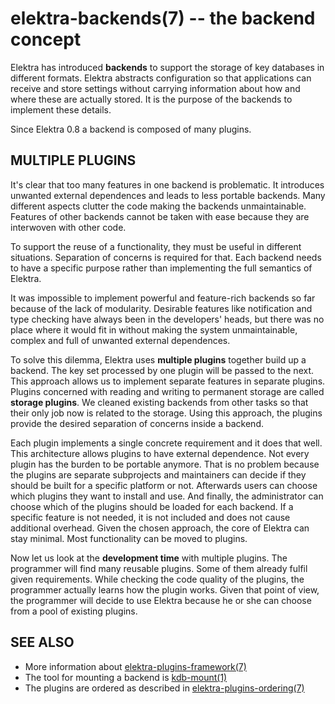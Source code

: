 elektra-backends(7) -- the backend concept
==========================================

Elektra has introduced **backends** to support the storage of
key databases in different formats.
Elektra abstracts configuration so that applications can receive
and store settings without carrying information
about how and where these are actually stored.
It is the purpose of the backends to implement these details.

Since Elektra 0.8 a backend is composed of many plugins.

## MULTIPLE PLUGINS

It's clear that too many features in one backend is
problematic.  It introduces unwanted external dependences and leads to
less portable backends.  Many different aspects clutter the code making
the backends unmaintainable.  Features of other backends cannot be taken
with ease because they are interwoven with other code.

To support the reuse of a functionality, they must be useful in different
situations.  Separation of concerns is required for that.  Each backend
needs to have a specific purpose rather than implementing the full
semantics of Elektra.

It was impossible to implement powerful and feature-rich backends so far
because of the lack of modularity.  Desirable features like notification
and type checking have always been in the developers' heads, but there was
no place where it would fit in without making the system unmaintainable,
complex and full of unwanted external dependences.

To solve this dilemma, Elektra uses **multiple plugins** together
build up a backend.  The key set processed by one plugin will be passed
to the next.  This approach allows us to implement separate features
in separate plugins.  Plugins concerned with reading and writing to
permanent storage are called **storage plugins**.
We cleaned existing backends from other tasks so that their only job
now is related to the storage.  Using this approach, the plugins provide
the desired separation of concerns inside a backend.

Each plugin implements a single concrete requirement and it does that
well.  This architecture allows plugins to have external
dependence.  Not every plugin has the burden to be portable anymore.
That is no problem because the plugins are separate subprojects and
maintainers can decide if they should be built for a specific platform
or not.  Afterwards users can choose which plugins they want to install
and use.  And finally, the administrator can choose which of the plugins
should be loaded for each backend.  If a specific feature is not needed,
it is not included and does not cause additional overhead.  Given the
chosen approach, the core of Elektra can stay minimal.
Most functionality can be moved to plugins.

Now let us look at the **development time** with multiple plugins. The
programmer will find many reusable plugins. Some of them already fulfil
given requirements. While checking the code quality of the plugins,
the programmer actually learns how the plugin works. Given that point
of view, the programmer will decide to use Elektra because he or she
can choose from a pool of existing plugins.

## SEE ALSO

- More information about [elektra-plugins-framework(7)](elektra-plugins-framework.md)
- The tool for mounting a backend is [kdb-mount(1)](kdb-mount.md)
- The plugins are ordered as described in [elektra-plugins-ordering(7)](elektra-plugins-ordering.md)
